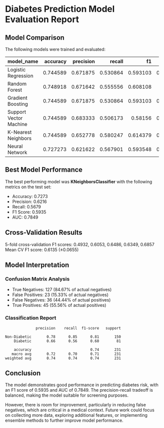 # Diabetes Prediction Model Evaluation Report

## Model Comparison

The following models were trained and evaluated:

| model_name             |   accuracy |   precision |   recall |       f1 |      auc |
|:-----------------------|-----------:|------------:|---------:|---------:|---------:|
| Logistic Regression    |   0.744589 |    0.671875 | 0.530864 | 0.593103 | 0.836296 |
| Random Forest          |   0.748918 |    0.671642 | 0.555556 | 0.608108 | 0.81749  |
| Gradient Boosting      |   0.744589 |    0.671875 | 0.530864 | 0.593103 | 0.833498 |
| Support Vector Machine |   0.744589 |    0.683333 | 0.506173 | 0.58156  | 0.817531 |
| K-Nearest Neighbors    |   0.744589 |    0.652778 | 0.580247 | 0.614379 | 0.803416 |
| Neural Network         |   0.727273 |    0.621622 | 0.567901 | 0.593548 | 0.784938 |

## Best Model Performance

The best performing model was **KNeighborsClassifier** with the following metrics on the test set:

- Accuracy: 0.7273
- Precision: 0.6216
- Recall: 0.5679
- F1 Score: 0.5935
- AUC: 0.7849

## Cross-Validation Results

5-fold cross-validation F1 scores: 0.4932, 0.6053, 0.6486, 0.6349, 0.6857
Mean CV F1 score: 0.6135 (±0.0655)

## Model Interpretation

### Confusion Matrix Analysis

- True Negatives: 127 (84.67% of actual negatives)
- False Positives: 23 (15.33% of actual negatives)
- False Negatives: 36 (44.44% of actual positives)
- True Positives: 45 (55.56% of actual positives)

### Classification Report

```
              precision    recall  f1-score   support

Non-Diabetic       0.78      0.85      0.81       150
    Diabetic       0.66      0.56      0.60        81

    accuracy                           0.74       231
   macro avg       0.72      0.70      0.71       231
weighted avg       0.74      0.74      0.74       231
```

## Conclusion

The model demonstrates good performance in predicting diabetes risk, with an F1 score of 0.5935 and AUC of 0.7849. The precision-recall tradeoff is balanced, making the model suitable for screening purposes.

However, there is room for improvement, particularly in reducing false negatives, which are critical in a medical context. Future work could focus on collecting more data, exploring additional features, or implementing ensemble methods to further improve model performance.